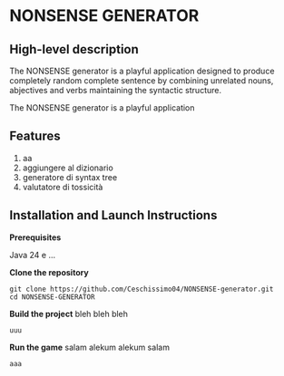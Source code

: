 # NONSENSE GENERATOR

## High-level description

The NONSENSE generator is a playful application designed to produce completely random complete sentence by combining unrelated nouns, abjectives and verbs maintaining the syntactic structure.

The NONSENSE generator is a playful application 

## Features
1. aa
2. aggiungere al dizionario
3. generatore di syntax tree
4. valutatore di tossicità

## Installation and Launch Instructions

**Prerequisites**

Java 24 e ...

**Clone the repository**
```
git clone https://github.com/Ceschissimo04/NONSENSE-generator.git
cd NONSENSE-GENERATOR
```

**Build the project**
bleh bleh bleh
```
uuu
```

**Run the game**
salam alekum alekum salam
```
aaa
```
